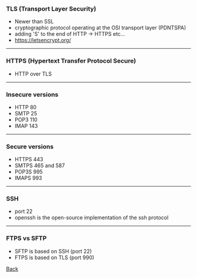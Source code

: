 ### TLS (Transport Layer Security)
- Newer than SSL
- cryptographic protocol operating at the OSI transport layer (PDNTSPA)
- adding 'S' to the end of HTTP -> HTTPS etc...
- https://letsencrypt.org/


___


### HTTPS (Hypertext Transfer Protocol Secure)
- HTTP over TLS

___


### Insecure versions
- HTTP 80
- SMTP 25
- POP3 110
- IMAP 143


___


### Secure versions
- HTTPS	443
- SMTPS	465 and 587
- POP3S	995
- IMAPS	993

  
___


### SSH
- port 22
- openssh is the open-source implementation of the ssh protocol


___


### FTPS vs SFTP
- SFTP is based on SSH (port 22)
- FTPS is based on TLS (port 990)

[Back](../README.md)
